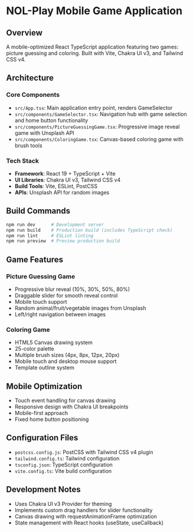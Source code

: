 # NOL-Play Mobile Game Application

## Overview
A mobile-optimized React TypeScript application featuring two games: picture guessing and coloring. Built with Vite, Chakra UI v3, and Tailwind CSS v4.

## Architecture

### Core Components
- `src/App.tsx`: Main application entry point, renders GameSelector
- `src/components/GameSelector.tsx`: Navigation hub with game selection and home button functionality
- `src/components/PictureGuessingGame.tsx`: Progressive image reveal game with Unsplash API
- `src/components/ColoringGame.tsx`: Canvas-based coloring game with brush tools

### Tech Stack
- **Framework**: React 19 + TypeScript + Vite
- **UI Libraries**: Chakra UI v3, Tailwind CSS v4
- **Build Tools**: Vite, ESLint, PostCSS
- **APIs**: Unsplash API for random images

## Build Commands
```bash
npm run dev      # Development server
npm run build    # Production build (includes TypeScript check)
npm run lint     # ESLint linting
npm run preview  # Preview production build
```

## Game Features

### Picture Guessing Game
- Progressive blur reveal (10%, 30%, 50%, 80%)
- Draggable slider for smooth reveal control
- Mobile touch support
- Random animal/fruit/vegetable images from Unsplash
- Left/right navigation between images

### Coloring Game
- HTML5 Canvas drawing system
- 25-color palette
- Multiple brush sizes (4px, 8px, 12px, 20px)
- Mobile touch and desktop mouse support
- Template outline system

## Mobile Optimization
- Touch event handling for canvas drawing
- Responsive design with Chakra UI breakpoints
- Mobile-first approach
- Fixed home button positioning

## Configuration Files
- `postcss.config.js`: PostCSS with Tailwind CSS v4 plugin
- `tailwind.config.ts`: Tailwind configuration
- `tsconfig.json`: TypeScript configuration
- `vite.config.ts`: Vite build configuration

## Development Notes
- Uses Chakra UI v3 Provider for theming
- Implements custom drag handlers for slider functionality
- Canvas drawing with requestAnimationFrame optimization
- State management with React hooks (useState, useCallback)